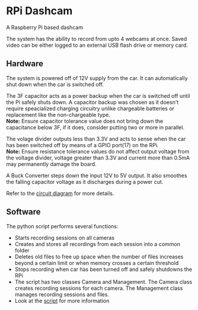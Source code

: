 # RPi Dashcam
A Raspberry Pi based dashcam

The system has the ability to record from upto 4 webcams at once. 
Saved video can be either logged to an external USB flash drive or memory card.

## Hardware

The system is powered off of 12V supply from the car. It can automatically shut down when the car is switched off.

The 3F capacitor acts as a power backup when the car is switched off until the Pi safely shuts down. A capacitor backup was chosen as it doesn't require speacialized charging circuitry unlike chargeable batteries or replacement like the non-chargeable type.  
**Note:** Ensure capacitor tolerance value does not bring down the capacitance below 3F, if it does, consider putting two or more in parallel.

The volage divider outputs less than 3.3V and acts to sense when the car has been switched off by means of a GPIO port(17) on the RPi.  
**Note:** Ensure resistance tolerance values do not affect output voltage from the voltage divider, voltage greater than 3.3V and current  more than 0.5mA may permanently damage the board.

A Buck Converter steps down the input 12V to 5V output. It also smoothes the falling capacitor voltage as it discharges during a power cut.

Refer to the [circuit diagram](circuit_diagram.PNG) for more details.


## Software

The python script performs several functions:
* Starts recording sessions on all cameras
* Creates and stores all recordings from each session into a common folder
* Deletes old files to free up space when the number of files increases beyond a certain limit or when memory crosses a certain threshold
* Stops recording when car has been turned off and safely shutdowns the RPi
* The script has two classes Camera and Management. The Camera class creates recording sessions for each camera. The Management class manages recording sessions and files.
* Look at the [script](dashcam.py) for more information

